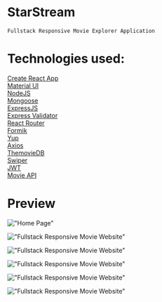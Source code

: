 # StarStream

    Fullstack Responsive Movie Explorer Application

# Technologies used:

[Create React App](https://create-react-app.dev/)<br>
[Material UI](https://create-react-app.dev/)<br>
[NodeJS](https://nodejs.org/)<br>
[Mongoose](https://mongoosejs.com/)<br>
[ExpressJS](https://expressjs.com/)<br>
[Express Validator](https://express-validator.github.io/docs/)<br>
[React Router](https://reactrouter.com/)<br>
[Formik](https://formik.org/)<br>
[Yup](https://github.com/jquense/yup/)<br>
[Axios](https://axios-http.com/)<br>
[ThemovieDB](https://www.themoviedb.org/)<br>
[Swiper](https://swiperjs.com/)<br>
[JWT](https://github.com/auth0/node-jsonwebtoken)<br>
[Movie API](https://developer.themoviedb.org/reference/intro/getting-started)<br>


# Preview

!["Home Page"]()

!["Fullstack Responsive Movie Website"]()

!["Fullstack Responsive Movie Website"]()

!["Fullstack Responsive Movie Website"]()

!["Fullstack Responsive Movie Website"]()

!["Fullstack Responsive Movie Website"]()
